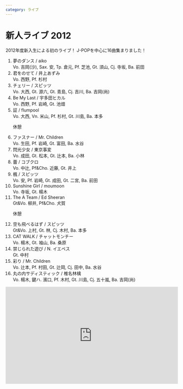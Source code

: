```yaml
---
category: ライブ
---
```

# 新人ライブ 2012

<p>
	2012年度新入生による初のライブ！
	J-POPを中心に16曲集まりました！<br />
</p>
<ol class="live">
	<li>夢のダンス / aiko<br />Vo. 吉岡(沙), Sax. 安, Tp. 倉元, Pf. 芝池, Gt. 須山, Cj. 寺坂, Ba. 前田</li>
	<li>君をのせて / 井上あずみ<br />Vo. 西野, Pf. 杉村</li>
	<li>チェリー / スピッツ<br />Vo. 大西, Gt. 源六, Gt. 青島, Cj. 吉川, Ba. 吉岡(尚)</li>
	<li>Be My Last / 宇多田ヒカル<br />Vo. 西野, Pf. 岩崎, Gt. 池畑</li>
	<li>証 / flumpool<br />Vo. 大西, Vn. 米山, Pf. 杉村, Gt. 川島, Ba. 本多</li>
	<p>休憩</p>
	<li>ファスナー / Mr. Children<br />Vo. 生田, Pf. 岩崎, Gt. 富田, Ba. 水谷</li>
	<li>閃光少女 / 東京事変<br />Vo. 成田, Gt. 松本, Gt. 辻本, Ba. 小林</li>
	<li>蕾 / コブクロ<br />Vo. 中辻, Pf&Cho. 近藤, Gt. 井上</li>
	<li>楓 / スピッツ<br />Vo. 安, Pf. 岩崎, Gt. 成田, Gt. 二宮, Ba. 前田</li>
	<li>Sunshine Girl / moumoon<br />Vo. 寺坂, Gt. 楊木</li>
	<li>The A Team / Ed Sheeran<br />Gt&Vo. 柳井, Pf&Cho. 犬賀</li>
	<p>休憩</p>
	<li>空も飛べるはず / スピッツ<br />Gt&Vo. 上村, Gt. 林, Cj. 木村, Ba. 本多</li>
	<li>CAT WALK / チャットモンチー<br />Vo. 楊木, Gt. 袖山, Ba. 桑原</li>
	<li>禁じられた遊び / N. イエペス<br />Gt. 中村</li>
	<li>彩り / Mr. Children<br />Vo. 辻本, Pf. 村田, Gt. 辻岡, Cj. 田中, Ba. 水谷</li>
	<li>丸の内サディスティック / 椎名林檎<br />Vo. 楊木, 鍵ハ. 濱口, Pf. 木村, Gt. 川島, Cj. 五十嵐, Ba. 吉岡(尚)</li>
</ol>
<iframe width="560" height="315" src="http://www.youtube.com/embed/videoseries?list=PL5EFB270AD2167C02&amp;hl=ja_JP" frameborder="0" allowfullscreen></iframe>